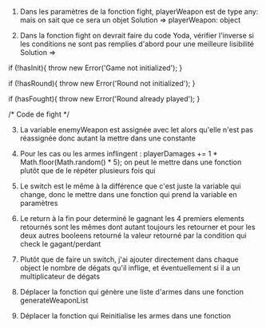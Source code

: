 1) Dans les paramètres de la fonction fight, playerWeapon est de type any: mais on sait que ce sera un objet
Solution => playerWeapon: object

2) Dans la fonction fight on devrait faire du code Yoda, vérifier l'inverse si les conditions ne sont pas remplies d'abord pour une meilleure lisibilité
Solution => 

if (!hasInit){
    throw new Error('Game not initialized');
}

if (!hasRound){
    throw new Error('Round not initialized');
}

if (hasFought){
    throw new Error('Round already played');
}

/* Code de fight */

3) La variable enemyWeapon est assignée avec let alors qu'elle n'est pas réassignée donc autant la mettre dans une constante

4) Pour les cas ou les armes inflingent : playerDamages += 1 * Math.floor(Math.random() * 5); on peut le mettre dans une fonction plutôt que de le répéter plusieurs fois qui

5) Le switch est le même à la différence que c'est juste la variable qui change, donc le mettre dans une fonction qui prend la variable en paramètres

6) Le return à la fin pour determiné le gagnant les 4 premiers elements retournés sont les mêmes dont autant toujours les retourner et pour les deux autres booleens retourné la valeur retourné par la condition qui check le gagant/perdant

7) Plutôt que de faire un switch, j'ai ajouter directement dans chaque object le nombre de dégats qu'il inflige, et éventuellement si il a un multiplicateur de dégats

8) Déplacer la fonction qui génère une liste d'armes dans une fonction generateWeaponList

9) Déplacer la fonction qui Reinitialise les armes dans une fonction